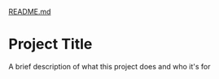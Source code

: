 [README.md](https://github.com/user-attachments/files/22751373/README.md)

# Project Title

A brief description of what this project does and who it's for

